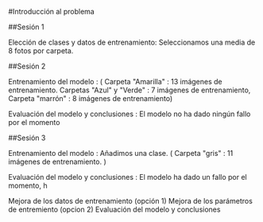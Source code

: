 #Introducción al problema

##Sesión 1

Elección de clases y datos de entrenamiento: Seleccionamos una media de 8 fotos por carpeta.  

##Sesión 2

Entrenamiento del modelo : ( Carpeta "Amarilla" : 13 imágenes de entrenamiento. Carpetas "Azul" y "Verde" : 7 imágenes de entrenamiento, Carpeta "marrón" : 8 imágenes de entrenamiento)

Evaluación del modelo y conclusiones : El modelo no ha dado ningún fallo por el momento 

##Sesión 3

Entrenamiento del modelo : Añadimos una clase. ( Carpeta "gris" : 11 imágenes de entrenamiento. )

Evaluación del modelo y conclusiones : El modelo ha dado un fallo por el momento, h

Mejora de los datos de entrenamiento (opción 1)
Mejora de los parámetros de entremiento (opcion 2)
Evaluación del modelo y conclusiones
